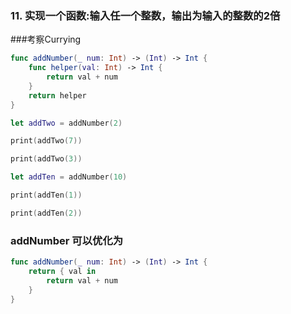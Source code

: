 ### 11. 实现一个函数:输入任一个整数，输出为输入的整数的2倍

###考察Currying

```swift
func addNumber(_ num: Int) -> (Int) -> Int {
    func helper(val: Int) -> Int {
        return val + num
    }
    return helper
}

let addTwo = addNumber(2)

print(addTwo(7))

print(addTwo(3))

let addTen = addNumber(10)

print(addTen(1))

print(addTen(2))
```



### addNumber 可以优化为

```swift
func addNumber(_ num: Int) -> (Int) -> Int {
    return { val in
        return val + num
    }
}
```

